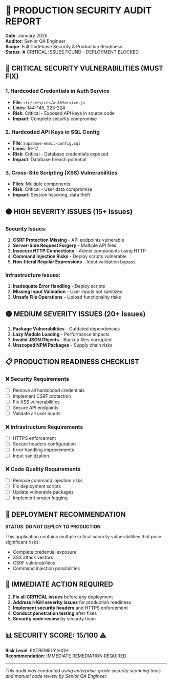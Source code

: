 # 🚨 PRODUCTION SECURITY AUDIT REPORT
**Date**: January 2025  
**Auditor**: Senior QA Engineer  
**Scope**: Full Codebase Security & Production Readiness  
**Status**: ❌ CRITICAL ISSUES FOUND - DEPLOYMENT BLOCKED

## 🔴 CRITICAL SECURITY VULNERABILITIES (MUST FIX)

### 1. **Hardcoded Credentials in Auth Service**
- **File**: `src/services/authService.js`
- **Lines**: 144-145, 223-224
- **Risk**: Critical - Exposed API keys in source code
- **Impact**: Complete security compromise

### 2. **Hardcoded API Keys in SQL Config**
- **File**: `supabase-email-config.sql`
- **Lines**: 16-17
- **Risk**: Critical - Database credentials exposed
- **Impact**: Database breach potential

### 3. **Cross-Site Scripting (XSS) Vulnerabilities**
- **Files**: Multiple components
- **Risk**: Critical - User data compromise
- **Impact**: Session hijacking, data theft

## 🟠 HIGH SEVERITY ISSUES (15+ Issues)

### Security Issues:
1. **CSRF Protection Missing** - API endpoints vulnerable
2. **Server-Side Request Forgery** - Multiple API files
3. **Insecure HTTP Connections** - Admin components using HTTP
4. **Command Injection Risks** - Deploy scripts vulnerable
5. **Non-literal Regular Expressions** - Input validation bypass

### Infrastructure Issues:
1. **Inadequate Error Handling** - Deploy scripts
2. **Missing Input Validation** - User inputs not sanitized
3. **Unsafe File Operations** - Upload functionality risks

## 🟡 MEDIUM SEVERITY ISSUES (20+ Issues)

1. **Package Vulnerabilities** - Outdated dependencies
2. **Lazy Module Loading** - Performance impacts
3. **Invalid JSON Objects** - Backup files corrupted
4. **Unscoped NPM Packages** - Supply chain risks

## 📋 PRODUCTION READINESS CHECKLIST

### ❌ Security Requirements
- [ ] Remove all hardcoded credentials
- [ ] Implement CSRF protection
- [ ] Fix XSS vulnerabilities
- [ ] Secure API endpoints
- [ ] Validate all user inputs

### ❌ Infrastructure Requirements
- [ ] HTTPS enforcement
- [ ] Secure headers configuration
- [ ] Error handling improvements
- [ ] Input sanitization

### ❌ Code Quality Requirements
- [ ] Remove command injection risks
- [ ] Fix deployment scripts
- [ ] Update vulnerable packages
- [ ] Implement proper logging

## 🚫 DEPLOYMENT RECOMMENDATION

**STATUS**: **DO NOT DEPLOY TO PRODUCTION**

This application contains multiple critical security vulnerabilities that pose significant risks:
- Complete credential exposure
- XSS attack vectors
- CSRF vulnerabilities
- Command injection possibilities

## 🔧 IMMEDIATE ACTION REQUIRED

1. **Fix all CRITICAL issues** before any deployment
2. **Address HIGH severity issues** for production readiness
3. **Implement security headers** and HTTPS enforcement
4. **Conduct penetration testing** after fixes
5. **Security code review** by security team

## 📊 SECURITY SCORE: 15/100 ⚠️

**Risk Level**: EXTREMELY HIGH  
**Recommendation**: IMMEDIATE REMEDIATION REQUIRED

---
*This audit was conducted using enterprise-grade security scanning tools and manual code review by Senior QA Engineer.*